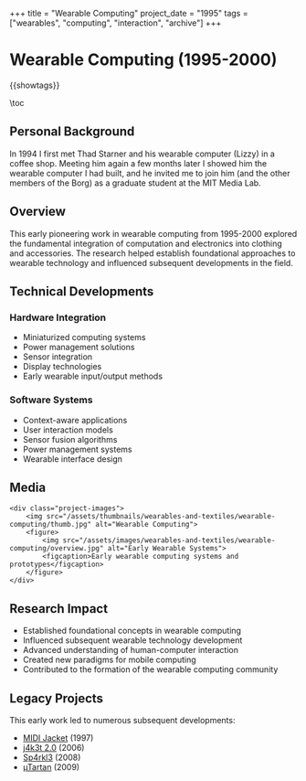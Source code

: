 +++
title = "Wearable Computing"
project_date = "1995"
tags = ["wearables", "computing", "interaction", "archive"]
+++

# Wearable Computing (1995-2000)

{{showtags}}

\toc

## Personal Background

In 1994 I first met Thad Starner and his wearable computer (Lizzy) in a coffee shop. Meeting him again a few months later I showed him the wearable computer I had built, and he invited me to join him (and the other members of the Borg) as a graduate student at the MIT Media Lab.

## Overview

This early pioneering work in wearable computing from 1995-2000 explored the fundamental integration of computation and electronics into clothing and accessories. The research helped establish foundational approaches to wearable technology and influenced subsequent developments in the field.

## Technical Developments

### Hardware Integration
* Miniaturized computing systems
* Power management solutions
* Sensor integration
* Display technologies
* Early wearable input/output methods

### Software Systems
* Context-aware applications
* User interaction models
* Sensor fusion algorithms
* Power management systems
* Wearable interface design

## Media

~~~
<div class="project-images">
    <img src="/assets/thumbnails/wearables-and-textiles/wearable-computing/thumb.jpg" alt="Wearable Computing">
    <figure>
        <img src="/assets/images/wearables-and-textiles/wearable-computing/overview.jpg" alt="Early Wearable Systems">
        <figcaption>Early wearable computing systems and prototypes</figcaption>
    </figure>
</div>
~~~

## Research Impact

* Established foundational concepts in wearable computing
* Influenced subsequent wearable technology development
* Advanced understanding of human-computer interaction
* Created new paradigms for mobile computing
* Contributed to the formation of the wearable computing community

## Legacy Projects

This early work led to numerous subsequent developments:
* [MIDI Jacket](/projects/wearables-and-textiles/midi-jacket/) (1997)
* [j4k3t 2.0](/projects/wearables-and-textiles/j4k3t-20/) (2006)
* [Sp4rkl3](/projects/wearables-and-textiles/sparkle/) (2008)
* [µTartan](/projects/wearables-and-textiles/utartan/) (2009)